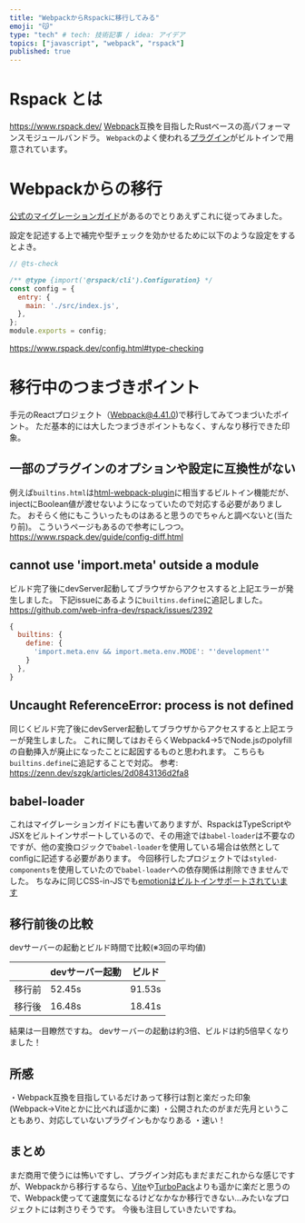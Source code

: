 ```yaml
---
title: "WebpackからRspackに移行してみる"
emoji: "😽"
type: "tech" # tech: 技術記事 / idea: アイデア
topics: ["javascript", "webpack", "rspack"]
published: true
---
```


# Rspack とは

https://www.rspack.dev/
[Webpack](https://webpack.js.org/)互換を目指したRustベースの高パフォーマンスモジュールバンドラ。
`Webpack`のよく使われる[プラグイン](https://www.rspack.dev/config/builtins.html)がビルトインで用意されています。

# Webpackからの移行

[公式のマイグレーションガイド](https://www.rspack.dev/guide/migrate-from-webpack.html)があるのでとりあえずこれに従ってみました。

設定を記述する上で補完や型チェックを効かせるために以下のような設定をするとよき。
```js:rspack.config.js
// @ts-check

/** @type {import('@rspack/cli').Configuration} */
const config = {
  entry: {
    main: './src/index.js',
  },
};
module.exports = config;
```
https://www.rspack.dev/config.html#type-checking


# 移行中のつまづきポイント
手元のReactプロジェクト（Webpack@4.41.0)で移行してみてつまづいたポイント。
ただ基本的には大したつまづきポイントもなく、すんなり移行できた印象。

## 一部のプラグインのオプションや設定に互換性がない
例えば`builtins.html`は[html-webpack-plugin](https://github.com/jantimon/html-webpack-plugin)に相当するビルトイン機能だが、injectにBoolean値が渡せないようになっていたので対応する必要がありました。
おそらく他にもこういったものはあると思うのでちゃんと調べないと(当たり前)。
こういうページもあるので参考にしつつ。
https://www.rspack.dev/guide/config-diff.html

## cannot use 'import.meta' outside a module
ビルド完了後にdevServer起動してブラウザからアクセスすると上記エラーが発生しました。
下記issueにあるように`builtins.define`に追記しました。
https://github.com/web-infra-dev/rspack/issues/2392
```js:rspack.config.js
{
  builtins: {
    define: {
      'import.meta.env && import.meta.env.MODE': "'development'"
    }
  },
}
```

## Uncaught ReferenceError: process is not defined
同じくビルド完了後にdevServer起動してブラウザからアクセスすると上記エラーが発生しました。
これに関してはおそらくWebpack4→5でNode.jsのpolyfillの自動挿入が廃止になったことに起因するものと思われます。
こちらも`builtins.define`に追記することで対応。
参考: https://zenn.dev/szgk/articles/2d0843136d2fa8

## babel-loader
これはマイグレーションガイドにも書いてありますが、RspackはTypeScriptやJSXをビルトインサポートしているので、その用途では`babel-loader`は不要なのですが、他の変換ロジックで`babel-loader`を使用している場合は依然としてconfigに記述する必要があります。
今回移行したプロジェクトでは`styled-components`を使用していたので`babel-loader`への依存関係は削除できませんでした。
ちなみに同じCSS-in-JSでも[emotionはビルトインサポートされています](https://www.rspack.dev/guide/react.html#emotion)


## 移行前後の比較
devサーバーの起動とビルド時間で比較(※3回の平均値)

|| devサーバー起動 | ビルド |
| ---- | ---- | ---- |
| 移行前 | 52.45s | 91.53s |
| 移行後 | 16.48s | 18.41s |

結果は一目瞭然ですね。
devサーバーの起動は約3倍、ビルドは約5倍早くなりました！

## 所感
・Webpack互換を目指しているだけあって移行は割と楽だった印象(Webpack→Viteとかに比べれば遥かに楽)
・公開されたのがまだ先月ということもあり、対応していないプラグインもかなりある
・速い！

## まとめ
まだ商用で使うには怖いですし、プラグイン対応もまだまだこれからな感じですが、Webpackから移行するなら、[Vite](https://ja.vitejs.dev/)や[TurboPack](https://turbo.build/pack)よりも遥かに楽だと思うので、Webpack使ってて速度気になるけどなかなか移行できない...みたいなプロジェクトには刺さりそうです。
今後も注目していきたいですね。